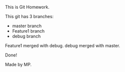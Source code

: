 This is Git Homework.

This git has 3 branches:

* master branch
* Feature1 branch
* debug branch

Feature1 merged with debug.
debug merged with master.

Done!

Made by MP.